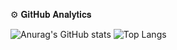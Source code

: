 ⚙️  𝐆𝐢𝐭𝐇𝐮𝐛 𝐀𝐧𝐚𝐥𝐲𝐭𝐢𝐜𝐬


![Anurag's GitHub stats](https://github-readme-stats.vercel.app/api?username=somecapo&theme=swift&show_icons=true)
![Top Langs](https://github-readme-stats.vercel.app/api/top-langs/?username=somecapo&theme=swift&layout=compact)


